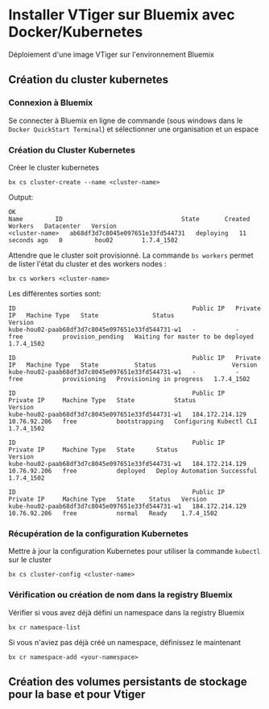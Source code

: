 
# Installer VTiger sur Bluemix avec Docker/Kubernetes
Déploiement d'une image VTiger sur l'environnement Bluemix

## Création du cluster kubernetes
### Connexion à Bluemix
Se connecter à Bluemix en ligne de commande (sous windows dans le ```Docker QuickStart Terminal```) et sélectionner une organisation et un espace
### Création du Cluster Kubernetes
Créer le cluster kubernetes
```
bx cs cluster-create --name <cluster-name>
```
Output:
```
OK
Name         ID                                 State       Created          Workers   Datacenter   Version
<cluster-name>   ab68df3d7c8045e097651e33fd544731   deploying   11 seconds ago   0         hou02        1.7.4_1502
```
Attendre que le cluster soit provisionné. La commande `bs workers` permet de lister l'état du cluster et des workers nodes :
```
bx cs workers <cluster-name>
```
Les différentes sorties sont:
```
ID                                                 Public IP   Private IP   Machine Type   State               Status                              Version
kube-hou02-paab68df3d7c8045e097651e33fd544731-w1   -           -            free           provision_pending   Waiting for master to be deployed   1.7.4_1502

ID                                                 Public IP   Private IP   Machine Type   State          Status                     Version
kube-hou02-paab68df3d7c8045e097651e33fd544731-w1   -           -            free           provisioning   Provisioning in progress   1.7.4_1502

ID                                                 Public IP         Private IP     Machine Type   State           Status                    Version
kube-hou02-paab68df3d7c8045e097651e33fd544731-w1   184.172.214.129   10.76.92.206   free           bootstrapping   Configuring Kubectl CLI   1.7.4_1502

ID                                                 Public IP         Private IP     Machine Type   State      Status                         Version
kube-hou02-paab68df3d7c8045e097651e33fd544731-w1   184.172.214.129   10.76.92.206   free           deployed   Deploy Automation Successful   1.7.4_1502

ID                                                 Public IP         Private IP     Machine Type   State    Status   Version
kube-hou02-paab68df3d7c8045e097651e33fd544731-w1   184.172.214.129   10.76.92.206   free           normal   Ready    1.7.4_1502
```
### Récupération de la configuration Kubernetes
Mettre à jour la configuration Kubernetes pour utiliser la commande ```kubectl``` sur le cluster
```
bx cs cluster-config <cluster-name>
```
### Vérification ou création de nom dans la registry Bluemix
Vérifier si vous avez déjà défini un namespace dans la registry Bluemix
```
bx cr namespace-list
```
Si vous n'aviez pas déjà créé un namespace, définissez le maintenant
```
bx cr namespace-add <your-namespace>
```

## Création des volumes persistants de stockage pour la base et pour Vtiger
